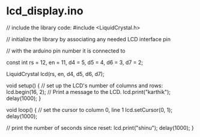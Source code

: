 # lcd_display.ino
// include the library code:
#include <LiquidCrystal.h>

// initialize the library by associating any needed LCD interface pin

// with the arduino pin number it is connected to

const int rs = 12, en = 11, d4 = 5, d5 = 4, d6 = 3, d7 = 2;

LiquidCrystal lcd(rs, en, d4, d5, d6, d7);

void setup() {
  // set up the LCD's number of columns and rows:
  lcd.begin(16, 2);
  // Print a message to the LCD.
  lcd.print("karthik");
  delay(1000);
}

void loop() {
  // set the cursor to column 0, line 1
  lcd.setCursor(0, 1);
  delay(1000);
  
  // print the number of seconds since reset:
  lcd.print("shinu");
  delay(1000);
}
